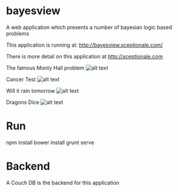 # bayesview
A web application which presents a number of bayesian logic based problems


This application is running at: http://bayesview.xceptionale.com/

There is more detail on this application at http://xceptionale.com

The famous Monty Hall problem
![alt text](http://xceptionale.com/assets/images/7e39c13d.Bayes1.png "Monty Hall")

Cancer Test
![alt text](http://xceptionale.com/assets/images/f3566188.Bayes2.png "Cancer Test")

Will it rain tomorrow
![alt text](http://xceptionale.com/assets/images/2e80c3a0.Bayes3.png "Will it rain tomorrow")

Dragons Dice
![alt text](http://xceptionale.com/assets/images/3f1b3a7f.Bayes4.png "Dragons Dice")

# Run

npm install
bower install
grunt serve 

# Backend

A Couch DB is the backend for this application

